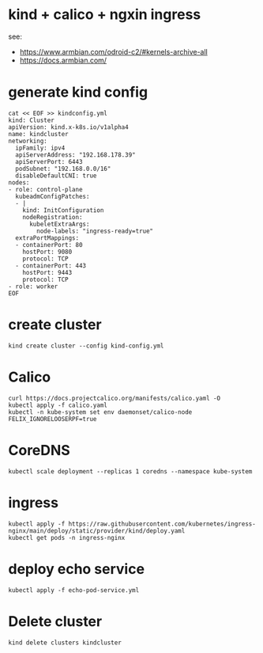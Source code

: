 # kind + calico + ngxin ingress
see:
* https://www.armbian.com/odroid-c2/#kernels-archive-all
* https://docs.armbian.com/

# generate kind config
```
cat << EOF >> kindconfig.yml
kind: Cluster
apiVersion: kind.x-k8s.io/v1alpha4
name: kindcluster
networking:
  ipFamily: ipv4
  apiServerAddress: "192.168.178.39"
  apiServerPort: 6443
  podSubnet: "192.168.0.0/16"
  disableDefaultCNI: true
nodes:
- role: control-plane
  kubeadmConfigPatches:
  - |
    kind: InitConfiguration
    nodeRegistration:
      kubeletExtraArgs:
        node-labels: "ingress-ready=true"
  extraPortMappings:
  - containerPort: 80
    hostPort: 9080
    protocol: TCP
  - containerPort: 443
    hostPort: 9443
    protocol: TCP
- role: worker
EOF
```

# create cluster
```
kind create cluster --config kind-config.yml
```

# Calico
```
curl https://docs.projectcalico.org/manifests/calico.yaml -O
kubectl apply -f calico.yaml
kubectl -n kube-system set env daemonset/calico-node FELIX_IGNORELOOSERPF=true
```

# CoreDNS
```
kubectl scale deployment --replicas 1 coredns --namespace kube-system
```

# ingress
```
kubectl apply -f https://raw.githubusercontent.com/kubernetes/ingress-nginx/main/deploy/static/provider/kind/deploy.yaml
kubectl get pods -n ingress-nginx
```

# deploy echo service
```
kubectl apply -f echo-pod-service.yml
```

# Delete cluster
```
kind delete clusters kindcluster
```

